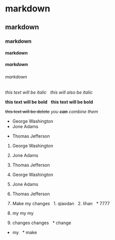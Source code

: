# markdown
## markdown
### markdown
#### markdown
##### markdown
###### markdown



*this text will be italic*  
_this will also be italic_

**this text will be bold**  
__this text will be bold__  

~~this text will be delete~~
_you **can** combine them_



- George Washington
- Jone Adams
* Thomas Jefferson


1. George Washington
2. Jone Adams
3. Thomas Jefferson


1. George Washington
1. Jone Adams
1. Thomas Jefferson



1. Make my changes
  1. qiaodan
  2. lihan
    * 7777
2. my my my
3. changes changes
  * change
  * my
    * make
    
    
    
    
    
    
    



